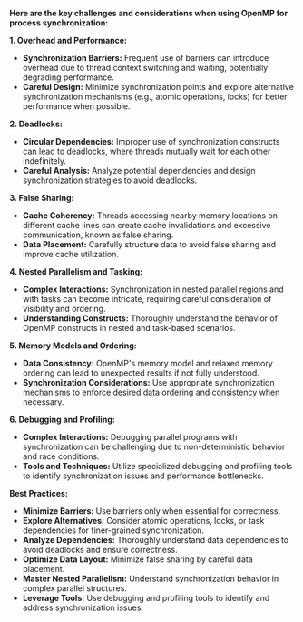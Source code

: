 **Here are the key challenges and considerations when using OpenMP for process synchronization:**

**1. Overhead and Performance:**

- **Synchronization Barriers:** Frequent use of barriers can introduce overhead due to thread context switching and waiting, potentially degrading performance.
- **Careful Design:** Minimize synchronization points and explore alternative synchronization mechanisms (e.g., atomic operations, locks) for better performance when possible.

**2. Deadlocks:**

- **Circular Dependencies:** Improper use of synchronization constructs can lead to deadlocks, where threads mutually wait for each other indefinitely.
- **Careful Analysis:** Analyze potential dependencies and design synchronization strategies to avoid deadlocks.

**3. False Sharing:**

- **Cache Coherency:** Threads accessing nearby memory locations on different cache lines can create cache invalidations and excessive communication, known as false sharing.
- **Data Placement:** Carefully structure data to avoid false sharing and improve cache utilization.

**4. Nested Parallelism and Tasking:**

- **Complex Interactions:** Synchronization in nested parallel regions and with tasks can become intricate, requiring careful consideration of visibility and ordering.
- **Understanding Constructs:** Thoroughly understand the behavior of OpenMP constructs in nested and task-based scenarios.

**5. Memory Models and Ordering:**

- **Data Consistency:** OpenMP's memory model and relaxed memory ordering can lead to unexpected results if not fully understood.
- **Synchronization Considerations:** Use appropriate synchronization mechanisms to enforce desired data ordering and consistency when necessary.

**6. Debugging and Profiling:**

- **Complex Interactions:** Debugging parallel programs with synchronization can be challenging due to non-deterministic behavior and race conditions.
- **Tools and Techniques:** Utilize specialized debugging and profiling tools to identify synchronization issues and performance bottlenecks.

**Best Practices:**

- **Minimize Barriers:** Use barriers only when essential for correctness.
- **Explore Alternatives:** Consider atomic operations, locks, or task dependencies for finer-grained synchronization.
- **Analyze Dependencies:** Thoroughly understand data dependencies to avoid deadlocks and ensure correctness.
- **Optimize Data Layout:** Minimize false sharing by careful data placement.
- **Master Nested Parallelism:** Understand synchronization behavior in complex parallel structures.
- **Leverage Tools:** Use debugging and profiling tools to identify and address synchronization issues.
